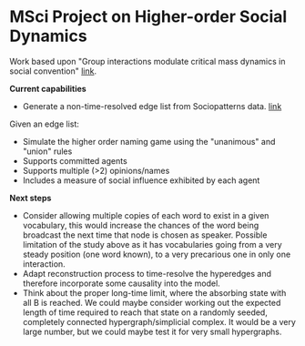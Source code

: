 # MSci Project on Higher-order Social Dynamics

Work based upon "Group interactions modulate critical mass dynamics in social convention" [link](https://doi.org/10.1038/s42005-022-00845-y).

**Current capabilities**

* Generate a non-time-resolved edge list from Sociopatterns data. [link](http://www.sociopatterns.org/)

Given an edge list:
* Simulate the higher order naming game using the "unanimous" and "union" rules
* Supports committed agents
* Supports multiple (>2) opinions/names
* Includes a measure of social influence exhibited by each agent

**Next steps**
* Consider allowing multiple copies of each word to exist in a given vocabulary, this would increase the chances of the word being broadcast the next time that node is chosen as speaker. Possible limitation of the study above as it has vocabularies going from a very steady position (one word known), to a very precarious one in only one interaction.
* Adapt reconstruction process to time-resolve the hyperedges and therefore incorporate some causality into the model.
* Think about the proper long-time limit, where the absorbing state with all B is reached. We could maybe consider working out the expected length of time required to reach that state on a randomly seeded, completely connected hypergraph/simplicial complex. It would be a very large number, but we could maybe test it for very small hypergraphs.
